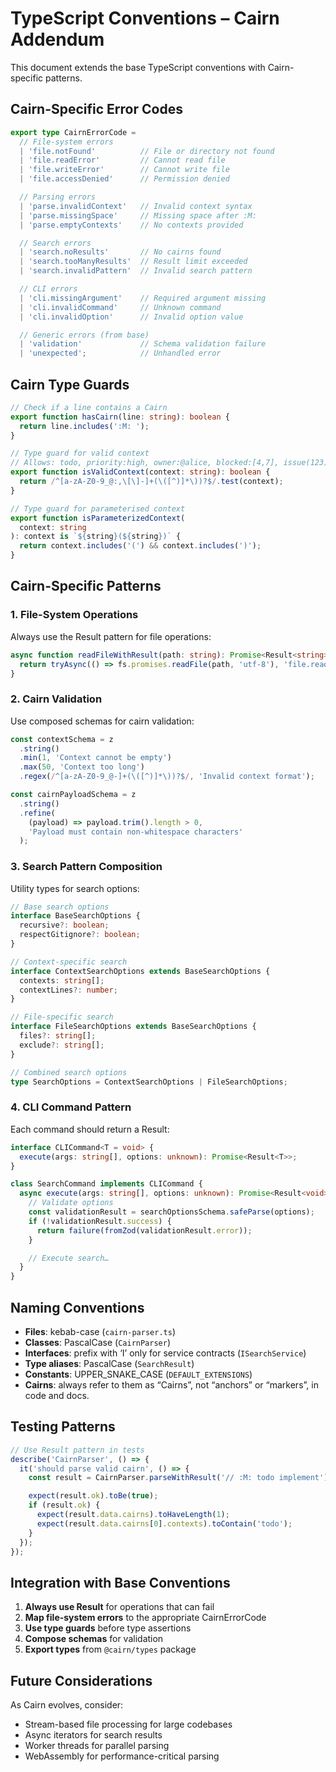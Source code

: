 # TypeScript Conventions – Cairn Addendum

<!-- :M: tldr Cairn-specific TypeScript conventions and adaptations -->

This document extends the base TypeScript conventions with Cairn-specific patterns.

## Cairn-Specific Error Codes

```typescript
export type CairnErrorCode =
  // File-system errors
  | 'file.notFound'          // File or directory not found
  | 'file.readError'         // Cannot read file
  | 'file.writeError'        // Cannot write file
  | 'file.accessDenied'      // Permission denied

  // Parsing errors
  | 'parse.invalidContext'   // Invalid context syntax
  | 'parse.missingSpace'     // Missing space after :M:
  | 'parse.emptyContexts'    // No contexts provided

  // Search errors
  | 'search.noResults'       // No cairns found
  | 'search.tooManyResults'  // Result limit exceeded
  | 'search.invalidPattern'  // Invalid search pattern

  // CLI errors
  | 'cli.missingArgument'    // Required argument missing
  | 'cli.invalidCommand'     // Unknown command
  | 'cli.invalidOption'      // Invalid option value

  // Generic errors (from base)
  | 'validation'             // Schema validation failure
  | 'unexpected';            // Unhandled error
```

## Cairn Type Guards

```typescript
// Check if a line contains a Cairn
export function hasCairn(line: string): boolean {
  return line.includes(':M: ');
}

// Type guard for valid context
// Allows: todo, priority:high, owner:@alice, blocked:[4,7], issue(123)
export function isValidContext(context: string): boolean {
  return /^[a-zA-Z0-9_@:,\[\]-]+(\([^)]*\))?$/.test(context);
}

// Type guard for parameterised context
export function isParameterizedContext(
  context: string
): context is `${string}(${string})` {
  return context.includes('(') && context.includes(')');
}
```

## Cairn-Specific Patterns

### 1. File-System Operations

Always use the Result pattern for file operations:

```typescript
async function readFileWithResult(path: string): Promise<Result<string>> {
  return tryAsync(() => fs.promises.readFile(path, 'utf-8'), 'file.readError');
}
```

### 2. Cairn Validation

Use composed schemas for cairn validation:

```typescript
const contextSchema = z
  .string()
  .min(1, 'Context cannot be empty')
  .max(50, 'Context too long')
  .regex(/^[a-zA-Z0-9_@-]+(\([^)]*\))?$/, 'Invalid context format');

const cairnPayloadSchema = z
  .string()
  .refine(
    (payload) => payload.trim().length > 0,
    'Payload must contain non-whitespace characters'
  );
```

### 3. Search Pattern Composition

Utility types for search options:

```typescript
// Base search options
interface BaseSearchOptions {
  recursive?: boolean;
  respectGitignore?: boolean;
}

// Context-specific search
interface ContextSearchOptions extends BaseSearchOptions {
  contexts: string[];
  contextLines?: number;
}

// File-specific search
interface FileSearchOptions extends BaseSearchOptions {
  files?: string[];
  exclude?: string[];
}

// Combined search options
type SearchOptions = ContextSearchOptions | FileSearchOptions;
```

### 4. CLI Command Pattern

Each command should return a Result:

```typescript
interface CLICommand<T = void> {
  execute(args: string[], options: unknown): Promise<Result<T>>;
}

class SearchCommand implements CLICommand {
  async execute(args: string[], options: unknown): Promise<Result<void>> {
    // Validate options
    const validationResult = searchOptionsSchema.safeParse(options);
    if (!validationResult.success) {
      return failure(fromZod(validationResult.error));
    }

    // Execute search…
  }
}
```

## Naming Conventions

- **Files**: kebab-case (`cairn-parser.ts`)
- **Classes**: PascalCase (`CairnParser`)
- **Interfaces**: prefix with ‘I’ only for service contracts (`ISearchService`)
- **Type aliases**: PascalCase (`SearchResult`)
- **Constants**: UPPER_SNAKE_CASE (`DEFAULT_EXTENSIONS`)
- **Cairns**: always refer to them as “Cairns”, not “anchors” or “markers”, in code and docs.

## Testing Patterns

```typescript
// Use Result pattern in tests
describe('CairnParser', () => {
  it('should parse valid cairn', () => {
    const result = CairnParser.parseWithResult('// :M: todo implement');

    expect(result.ok).toBe(true);
    if (result.ok) {
      expect(result.data.cairns).toHaveLength(1);
      expect(result.data.cairns[0].contexts).toContain('todo');
    }
  });
});
```

## Integration with Base Conventions

1. **Always use Result<T>** for operations that can fail  
2. **Map file-system errors** to the appropriate CairnErrorCode  
3. **Use type guards** before type assertions  
4. **Compose schemas** for validation  
5. **Export types** from `@cairn/types` package  

## Future Considerations

As Cairn evolves, consider:  
- Stream-based file processing for large codebases  
- Async iterators for search results  
- Worker threads for parallel parsing  
- WebAssembly for performance-critical parsing